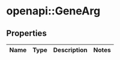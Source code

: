 # openapi::GeneArg


## Properties
Name | Type | Description | Notes
------------ | ------------- | ------------- | -------------


